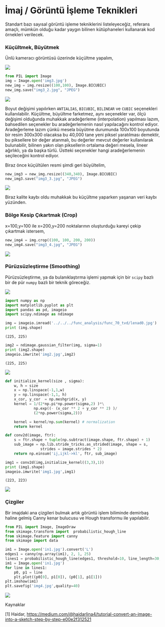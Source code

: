 # İmaj / Görüntü İşleme Teknikleri

Standart bazı sayısal görüntü işleme tekniklerini listeleyeceğiz,
referans amaçlı, mümkün olduğu kadar yaygın bilinen kütüphaneleri
kullanarak kod örnekleri verilecek.

### Küçültmek, Büyütmek

Ünlü kameracı görüntüsü üzerinde küçültme yapalım,

![](img3.jpg)

```python
from PIL import Image
img = Image.open('img3.jpg')
new_img = img.resize((100,100), Image.BICUBIC)
new_img.save("img3_2.jpg", "JPEG")
```

![](img3_2.jpg)

Boyut değişimi yapılırken `ANTIALIAS`, `BICUBIC`, `BILINEAR` ve
`CUBIC` seçenekleri kullanılabilir. Küçültme, büyültme farketmez, aynı
seçenekler var, ölçü değişimi olduğunda muhakkak aradeğerleme
(interpolation) yapılması lazım, bahsedilen seçenekler bu
aradeğerlemenin nasıl yapılacağını kontrol ediyor. Aradeğerleme lazım
çünkü mesela büyütme durumunda 100x100 boyutunda bir resim 300x300
olacaksa bu 40,000 tane yeni piksel yaratılması demektir, bu
piksellere bir değer atanmalı, bu değerler mevcut değerler
kullanılarak bulunabilir, bilinen yakın olan piksellerin ortalama
değeri mesela, lineer ağırlıklı, ya da başka türlü. Üstteki seçenekler
hangi aradeğerlemenin seçileceğini kontrol ediyor.

Biraz önce küçültülen resmi şimdi geri büyültelim,

```python
new_img3 = new_img.resize((340,340), Image.BICUBIC)
new_img3.save("img3_3.jpg", "JPEG")
```

![](img3_3.jpg)

Biraz kalite kaybı oldu muhakkak bu küçültme yaparken yaşanan veri kaybı
yüzünden.

### Bölge Kesip Çıkartmak (Crop)

x=100,y=100 ile x=200,y=200 noktalarının oluşturduğu kareyi çekip çıkartmak
istersem,

```python
new_img4 = img.crop((100, 100, 200, 200))
new_img4.save("img3_4.jpg", "JPEG")
```

![](img3_4.jpg)

### Pürüzsüzleştirme (Smoothing)

Pürüzsüzleştirme, ya da bulanıklaştırma işlemi yapmak için bir `scipy`
bazlı bir de pür `numpy` bazlı bir teknik göreceğiz. 

![](../../../func_analysis/func_70_tvd/lenad0.jpg)


```python
import numpy as np
import matplotlib.pyplot as plt
import pandas as pd, imageio
import scipy.ndimage as ndimage

img = imageio.imread('../../../func_analysis/func_70_tvd/lenad0.jpg')
print (img.shape)
```

```text
(225, 225)
```

```python
img2 = ndimage.gaussian_filter(img, sigma=1)
print (img2.shape)
imageio.imwrite('img2.jpg',img2)
```

```text
(225, 225)
```

![](img2.jpg)


```python
def initialize_kernel(size , sigma): 
    w, h = size                                                  
    x = np.linspace(-1,1,w)                         
    y = np.linspace(-1,1, h)                         
    x_cor, y_cor  = np.meshgrid(x, y) 
    kernel = 1/(2*np.pi*np.power(sigma,2) )*\
             np.exp((- (x_cor ** 2 + y_cor ** 2) )/ 
             (2*np.power(sigma,2)))

    kernel = kernel/np.sum(kernel) # normalization
    return kernel

def conv2d(image, ftr):                           
    s = ftr.shape + tuple(np.subtract(image.shape, ftr.shape) + 1)
    sub_image = np.lib.stride_tricks.as_strided(image, shape = s,
                strides = image.strides * 2)
    return np.einsum('ij,ijkl->kl', ftr, sub_image)

img1 = conv2d(img,initialize_kernel((3,3),1))
print (img1.shape)
imageio.imwrite('img1.jpg',img1)
```

```text
(223, 223)
```

![](img1.jpg)

### Çizgiler

Bir imajdaki ana çizgileri bulmak artık görüntü işlem biliminde
demirbaş haline gelmiş Canny kenar bulucusu ve Hough transformu ile
yapılabilir.

```python
from PIL import Image, ImageDraw
from skimage.transform import  probabilistic_hough_line
from skimage.feature import canny
from skimage import data

im1 = Image.open('in1.jpg').convert('L')
edges1 = canny(np.array(im1), 2, 1, 25)
lines1 = probabilistic_hough_line(edges1, threshold=10, line_length=30,line_gap=3)
im1 = Image.open('in1.jpg')
for line in lines1:
    p0, p1 = line
    plt.plot((p0[0], p1[0]), (p0[1], p1[1]))
plt.imshow(im1)
plt.savefig('img4.jpg',quality=40)
```

![](img4.jpg)





Kaynaklar

[1] Haidar, https://medium.com/@haidarlina4/tutorial-convert-an-image-into-a-sketch-step-by-step-e00e2f312521
